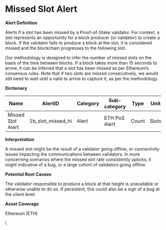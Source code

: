 # Missed Slot Alert

**Alert Definition**

Alerts if a slot has been missed by a Proof-of-Stake validator. For context, a slot represents an opportunity for a block producer (or validator) to create a block. If the validator fails to produce a block at the slot, it is considered missed and the blockchain progresses to the following slot.&#x20;

Our methodology is designed to infer the number of missed slots on the basis of the time between blocks. If a block takes more than 15 seconds to arrive, it can be inferred that a slot has been missed as per Ethereum’s consensus rules. Note that if two slots are missed consecutively, we would still need to wait until a valid to arrive to capture it, as per the methodology.

**Dictionary**

| Name              | AlertID              | Category | Sub-category  | Type  | Unit  | Interval |
| ----------------- | -------------------- | -------- | ------------- | ----- | ----- | -------- |
| Missed Slot Alert | 1b\_slot\_missed\_hi | Alert    | ETH PoS Alert | Count | Slots | Ad hoc   |

**Interpretation**

A missed slot might be the result of a validator going offline, or connectivity issues impacting the communications between validators. In more concerning scenarios where the missed slot rate consistently upticks, it might indicative of a bug, or a large cohort of validators going offline.

**Potential Root Causes**

The validator responsible to produce a block at that height is unavailable or otherwise unable to do so. If persistent, this could also be a sign of a bug at the client level.

**Asset Coverage**

Ethereum (ETH)

\
